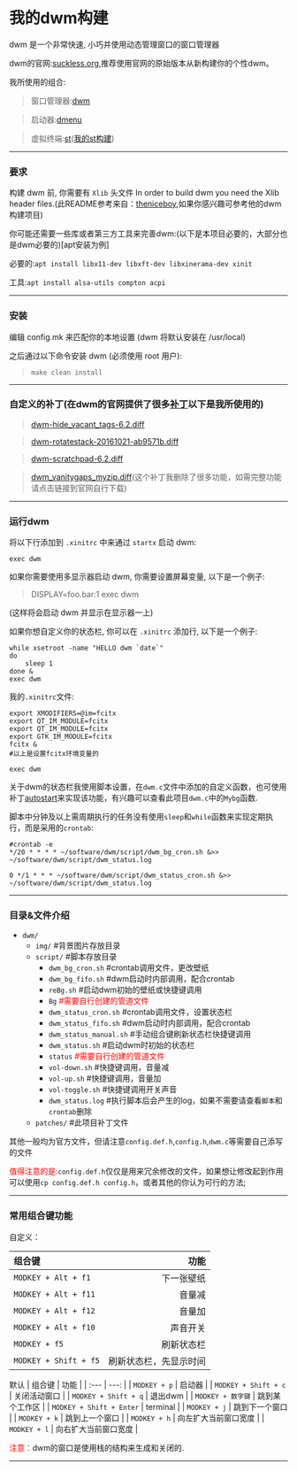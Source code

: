 # 我的dwm构建
dwm 是一个非常快速, 小巧并使用动态管理窗口的窗口管理器

dwm的官网:<a href="http://suckless.org/">suckless.org</a>,推荐使用官网的原始版本从新构建你的个性dwm。

我所使用的组合:
> 窗口管理器:[dwm](http://dwm.suckless.org/)

> 启动器:[dmenu](http://tools.suckless.org/dmenu/)

> 虚拟终端:[st](http://st.suckless.org/)([我的st构建](https://github.com/zaira0706/st))

-----

### 要求

构建 dwm 前, 你需要有 `Xlib` 头文件 In order to build dwm you need the Xlib header files.(此README参考来自：[theniceboy](https://github.com/theniceboy/dwm),如果你感兴趣可参考他的dwm构建项目)


你可能还需要一些库或者第三方工具来完善dwm:(以下是本项目必要的，大部分也是dwm必要的)[apt安装为例]

必要的:`apt install libx11-dev libxft-dev libxinerama-dev xinit`

工具:`apt install alsa-utils compton acpi`

------
### 安装
编辑 config.mk 来匹配你的本地设置 (dwm 将默认安装在 /usr/local)

之后通过以下命令安装 dwm (必须使用 root 用户):

> `make clean install`

----------

### 自定义的补丁(在dwm的官网提供了很多<a href="http://dwm.suckless.org/patches/">补丁</a>以下是我所使用的)

> [dwm-hide_vacant_tags-6.2.diff](http://dwm.suckless.org/patches/hide_vacant_tags/)

> [dwm-rotatestack-20161021-ab9571b.diff](http://dwm.suckless.org/patches/rotatestack/)

> [dwm-scratchpad-6.2.diff](http://dwm.suckless.org/patches/scratchpad/)

> [dwm_vanitygaps_myzip.diff](http://dwm.suckless.org/patches/vanitygaps/)(这个补丁我删除了很多功能，如需完整功能请点击链接到官网自行下载)


--------------

### 运行dwm
将以下行添加到 `.xinitrc` 中来通过 `startx` 启动 dwm:

`exec dwm`

如果你需要使用多显示器启动 dwm, 你需要设置屏幕变量, 以下是一个例子:

> DISPLAY=foo.bar:1 exec dwm

(这样将会启动 dwm 并显示在显示器一上)

如果你想自定义你的状态栏, 你可以在 `.xinitrc` 添加行, 以下是一个例子:

```shell
while xsetroot -name "HELLO dwm `date`"
do
	sleep 1
done &
exec dwm
```
我的`.xinitrc`文件:
```shell
export XMODIFIERS=@im=fcitx
export QT_IM_MODULE=fcitx
export QT_IM_MODULE=fcitx
export GTK_IM_MODULE=fcitx
fcitx &
#以上是设置fcitx环境变量的

exec dwm
```
关于dwm的状态栏我使用脚本设置，在`dwm.c`文件中添加的自定义函数，也可使用补丁[autostart](http://dwm.suckless.org/patches/autostart/)来实现该功能，有兴趣可以查看此项目`dwm.c`中的`Mybg`函数.

脚本中分钟及以上需周期执行的任务没有使用`sleep`和`while`函数来实现定期执行，而是采用的`crontab`:
```shell
#crontab -e
*/20 * * * * ~/software/dwm/script/dwm_bg_cron.sh &>> ~/software/dwm/script/dwm_status.log

0 */1 * * * ~/software/dwm/script/dwm_status_cron.sh &>> ~/software/dwm/script/dwm_status.log
```
-----
### 目录&文件介绍
+ `dwm/`
	* `img/`		#背景图片存放目录
	* `script/`	#脚本存放目录
		* `dwm_bg_cron.sh`	#crontab调用文件，更改壁纸
		* `dwm_bg_fifo.sh`	#dwm启动时内部调用，配合crontab
		* `reBg.sh`	#启动dwm初始的壁纸或快捷键调用
		* `Bg`	<font color='red'>#需要自行创建的管道文件</font>
		* `dwm_status_cron.sh` #crontab调用文件，设置状态栏
		* `dwm_status_fifo.sh` #dwm启动时内部调用，配合crontab
		* `dwm_status_manual.sh`	#手动组合键刷新状态栏快捷键调用
		* `dwm_status.sh`	#启动dwm时初始的状态栏
		* `status` <font color='red'>#需要自行创建的管道文件</font>
		* `vol-down.sh`	#快捷键调用，音量减
		* `vol-up.sh`	#快捷键调用，音量加
		* `vol-toggle.sh`	#快捷键调用开关声音
		* `dwm_status.log`	#执行脚本后会产生的log，如果不需要请查看`脚本`和`crontab`删除
	* `patches/`	#此项目补丁文件

其他一般均为官方文件，但请注意`config.def.h`,`config.h`,`dwm.c`等需要自己添写的文件

<font color='red'>值得注意的是:</font>`config.def.h`仅仅是用来冗余修改的文件，如果想让修改起到作用可以使用`cp config.def.h config.h`，或者其他的你认为可行的方法;

-----
### 常用组合键功能
自定义：

| 组合键 | 功能 |
| :----- | ---: |
| `MODKEY + Alt + f1` | 下一张壁纸 |
| `MODKEY + Alt + f11` | 音量减 |
| `MODKEY + Alt + f12` | 音量加 |
| `MODKEY + Alt + f10` | 声音开关 |
| `MODKEY + f5` | 刷新状态栏 |
| `MODKEY + Shift + f5` | 刷新状态栏，先显示时间 |


默认
| 组合键 | 功能 |
| :--- | ---: |
| `MODKEY + p` | 启动器 |
| `MODKEY + Shift + c` | 关闭活动窗口 |
| `MODKEY + Shift + q` | 退出dwm | 
| `MODKEY + 数字键` | 跳到某个工作区 |
| `MODKEY + Shift + Enter` | terminal | 
| `MODKEY + j` | 跳到下一个窗口 |
| `MODKEY + k` | 跳到上一个窗口 |
| `MODKEY + h` | 向左扩大当前窗口宽度 |
| `MODKEY + l` | 向右扩大当前窗口宽度 |

<font color = 'red'>注意：</font>dwm的窗口是使用栈的结构来生成和关闭的.

----
